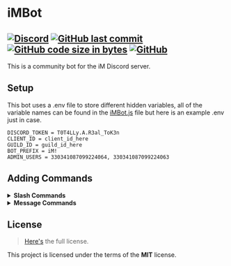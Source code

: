 # iMBot
[![Discord](https://img.shields.io/discord/359374635680399363?color=%235865F2&label=Discord&logo=discord&logoColor=%23FFFFFF&style=for-the-badge)](https://discord.gg/JpcBxZv6bF)
[![GitHub last commit](https://img.shields.io/github/last-commit/Holy-Person/iMBot?style=for-the-badge)](https://github.com/Holy-Person/iMBot)
[![GitHub code size in bytes](https://img.shields.io/github/languages/code-size/Holy-Person/iMBot?style=for-the-badge)](https://github.com/Holy-Person/iMBot)
[![GitHub](https://img.shields.io/github/license/Holy-Person/iMBot?style=for-the-badge)](https://github.com/Holy-Person/iMBot)
---
This is a community bot for the iM Discord server.

## Setup
This bot uses a .env file to store different hidden variables, all of the variable names can be found in the [iMBot.js](https://github.com/Holy-Person/iMBot/blob/main/iMBot.js) file but here is an example .env just in case.
```dosini
DISCORD_TOKEN = T0T4LLy.A.R3al_ToK3n
CLIENT_ID = client_id_here
GUILD_ID = guild_id_here
BOT_PREFIX = iM!
ADMIN_USERS = 330341087099224064, 330341087099224063
```

## Adding Commands
<details>
<summary><strong>Slash Commands</strong></summary>

To add a new command, add a new .js file in the `slashCommands` folder, please use the template below.

```js
const { SlashCommandBuilder } = require('@discordjs/builders');

module.exports = {
	data: new SlashCommandBuilder()
		.setName('COMMAND_NAME')
		.setDescription('COMMAND_DESCRIPTION'),
	async execute(interaction) {
		//Command function here, example with pong below.
		return interaction.reply('Pong!');
	},
};
```

</details>

<details>
<summary><strong>Message Commands</strong></summary>

To add a new command, add a new .js file in the `messageCommands` folder, please use the template below.<br>
Name your file the way you want the command to be named.

```js
module.exports = {
  method: function(message, Bot, args) {
    //Command function here, example with pong below.
    return message.channel.send(`Pong!`);
  }
};
```

</details>

## License
>[Here's](https://github.com/Holy-Person/iMBot/blob/main/LICENSE) the full license.

This project is licensed under the terms of the **MIT** license.
